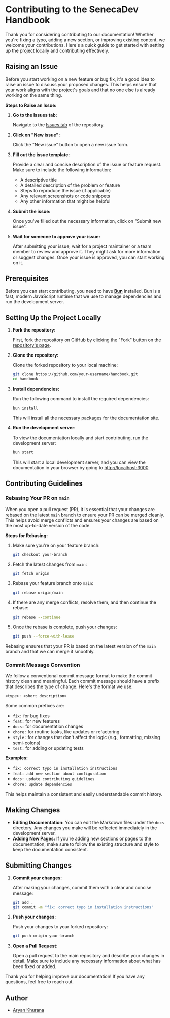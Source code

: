 # Contributing to the SenecaDev Handbook

Thank you for considering contributing to our documentation! Whether you're fixing a typo, adding a new section, or improving existing content, we welcome your contributions. Here's a quick guide to get started with setting up the project locally and contributing effectively.

## Raising an Issue

Before you start working on a new feature or bug fix, it's a good idea to raise an issue to discuss your proposed changes. This helps ensure that your work aligns with the project's goals and that no one else is already working on the same thing.

**Steps to Raise an Issue:**

1. **Go to the Issues tab:**

    Navigate to the [Issues tab](https://github.com/AryanK1511/SenecaDevHandbook/issues) of the repository.

2. **Click on "New issue":**

    Click the "New issue" button to open a new issue form.

3. **Fill out the issue template:**

    Provide a clear and concise description of the issue or feature request. Make sure to include the following information:

    - A descriptive title
    - A detailed description of the problem or feature
    - Steps to reproduce the issue (if applicable)
    - Any relevant screenshots or code snippets
    - Any other information that might be helpful

4. **Submit the issue:**

    Once you've filled out the necessary information, click on "Submit new issue".

5. **Wait for someone to approve your issue:**

    After submitting your issue, wait for a project maintainer or a team member to review and approve it. They might ask for more information or suggest changes. Once your issue is approved, you can start working on it.

## Prerequisites

Before you can start contributing, you need to have **[Bun](https://bun.sh/)** installed. Bun is a fast, modern JavaScript runtime that we use to manage dependencies and run the development server.

## Setting Up the Project Locally

1. **Fork the repository:**

    First, fork the repository on GitHub by clicking the "Fork" button on the [repository's page](https://github.com/AryanK1511/SenecaDevHandbook).

2. **Clone the repository:**

    Clone the forked repository to your local machine:

    ```bash
    git clone https://github.com/your-username/handbook.git
    cd handbook
    ```

3. **Install dependencies:**

    Run the following command to install the required dependencies:

    ```bash
    bun install
    ```

    This will install all the necessary packages for the documentation site.

4. **Run the development server:**

    To view the documentation locally and start contributing, run the development server:

    ```bash
    bun start
    ```

    This will start a local development server, and you can view the documentation in your browser by going to [http://localhost:3000](http://localhost:3000).

## Contributing Guidelines

### Rebasing Your PR on `main`

When you open a pull request (PR), it is essential that your changes are rebased on the latest `main` branch to ensure your PR can be merged cleanly. This helps avoid merge conflicts and ensures your changes are based on the most up-to-date version of the code.

**Steps for Rebasing:**

1. Make sure you're on your feature branch:

    ```bash
    git checkout your-branch
    ```

2. Fetch the latest changes from `main`:

    ```bash
    git fetch origin
    ```

3. Rebase your feature branch onto `main`:

    ```bash
    git rebase origin/main
    ```

4. If there are any merge conflicts, resolve them, and then continue the rebase:

    ```bash
    git rebase --continue
    ```

5. Once the rebase is complete, push your changes:

    ```bash
    git push --force-with-lease
    ```

Rebasing ensures that your PR is based on the latest version of the `main` branch and that we can merge it smoothly.

### Commit Message Convention

We follow a conventional commit message format to make the commit history clean and meaningful. Each commit message should have a prefix that describes the type of change. Here's the format we use:

```txt
<type>: <short description>
```

Some common prefixes are:

- `fix:` for bug fixes
- `feat:` for new features
- `docs:` for documentation changes
- `chore:` for routine tasks, like updates or refactoring
- `style:` for changes that don't affect the logic (e.g., formatting, missing semi-colons)
- `test:` for adding or updating tests

**Examples:**

- `fix: correct typo in installation instructions`
- `feat: add new section about configuration`
- `docs: update contributing guidelines`
- `chore: update dependencies`

This helps maintain a consistent and easily understandable commit history.

## Making Changes

- **Editing Documentation:** You can edit the Markdown files under the `docs` directory. Any changes you make will be reflected immediately in the development server.
- **Adding New Pages:** If you're adding new sections or pages to the documentation, make sure to follow the existing structure and style to keep the documentation consistent.

## Submitting Changes

1. **Commit your changes:**

    After making your changes, commit them with a clear and concise message:

    ```bash
    git add .
    git commit -m "fix: correct typo in installation instructions"
    ```

2. **Push your changes:**

    Push your changes to your forked repository:

    ```bash
    git push origin your-branch
    ```

3. **Open a Pull Request:**

    Open a pull request to the main repository and describe your changes in detail. Make sure to include any necessary information about what has been fixed or added.

Thank you for helping improve our documentation! If you have any questions, feel free to reach out.

## Author

- [Aryan Khurana](https://github.com/AryanK1511)

